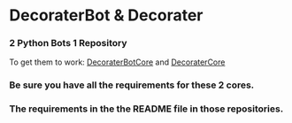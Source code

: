 # DecoraterBot & Decorater
### 2 Python Bots 1 Repository

To get them to work:
[DecoraterBotCore](https://github.com/AraHaan/DecoraterBotCore/tree/Pre-Beta) and [DecoraterCore](https://github.com/AraHaan/DecoraterCore/)

### Be sure you have all the requirements for these 2 cores.
### The requirements in the the README file in those repositories.